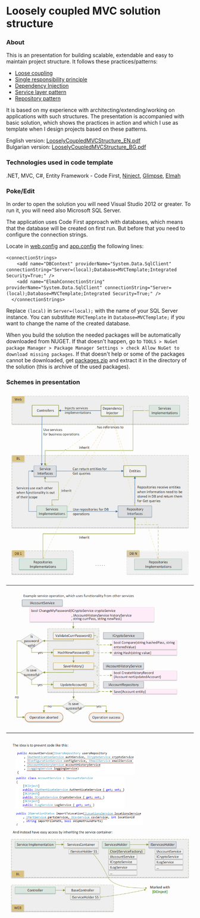 # Loosely coupled MVC solution structure

### About

This is an presentation for building scalable, extendable and easy to maintain project structure. It follows these practices/patterns:
* [Loose coupling](http://en.wikipedia.org/wiki/Loose_coupling)
* [Single responsibility principle](http://en.wikipedia.org/wiki/Single_responsibility_principle)
* [Dependency Injection](http://stackoverflow.com/questions/130794/what-is-dependency-injection)
* [Service layer pattern](http://programmers.stackexchange.com/questions/162399/how-essential-is-it-to-make-a-service-layer)
* [Repository pattern](http://msdn.microsoft.com/en-us/library/ff649690.aspx)  
 
It is based on my experience with architecting/extending/working on applications with such structures. The presentation is accompanied with basic solution, which shows the practices in action and which I use as template when I design projects based on these patterns.

English version: [LooselyCoupledMVCStructure_EN.pdf](https://github.com/raste/LooselyCoupledStructure/blob/master/LooselyCoupledMVCStructure_EN.pdf)  
Bulgarian version: [LooselyCoupledMVCStructure_BG.pdf](https://github.com/raste/LooselyCoupledStructure/blob/master/LooselyCoupledMVCStructure_BG.pdf)

### Technologies used in code template

.NET, MVC, C#, Entity Framework - Code First, [Ninject](http://www.ninject.org/), [Glimpse](http://getglimpse.com/), [Elmah](https://code.google.com/p/elmah/)

### Poke/Edit

In order to open the solution you will need Visual Studio 2012 or greater. To run it, you will need also Microsoft SQL Server.

The application uses Code First approach with databases, which means that the database will be created on first run. But before that you need to configure the connection strings.

Locate in [web.config](https://github.com/raste/LooselyCoupledStructure/blob/master/Source/Web/Web.config) and [app.config](https://github.com/raste/LooselyCoupledStructure/blob/master/Source/DB/App.config) the following lines:
```
<connectionStrings>
    <add name="DBContext" providerName="System.Data.SqlClient" connectionString="Server=(local);Database=MVCTemplate;Integrated Security=True;" />
    <add name="ElmahConnectionString" providerName="System.Data.SqlClient" connectionString="Server=(local);Database=MVCTemplate;Integrated Security=True;" />
  </connectionStrings>
```
Replace `(local)` in `Server=(local);` with the name of your SQL Server instance. You can substitute `MVCTemplate` in `Database=MVCTemplate;` if you want to change the name of the created database.

When you build the solution the needed packages will be automatically downloaded from NUGET. If that doesn't happen, go to `TOOLS > NuGet package Manager > Package Manager Settings > check Allow NuGet to download missing packages`. If that doesn't help or some of the packages cannot be downloaded, get [packages.zip](https://github.com/raste/LooselyCoupledStructure/blob/master/Packages/packages.zip) and extract it in the directory of the solution (this is archive of the used packages).

### Schemes in presentation

![alt text](https://github.com/raste/LooselyCoupledStructure/blob/master/screenshots/Structure.png "Solution structure")

---

![alt text](https://github.com/raste/LooselyCoupledStructure/blob/master/screenshots/Operation.png "Operation dependencies")

--- 

![alt text](https://github.com/raste/LooselyCoupledStructure/blob/master/screenshots/Extensions.png "Lazy loading")


